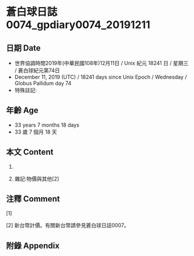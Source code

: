 # 蒼白球日誌0074_gpdiary0074_20191211 #

## 日期 Date ##

* 世界協調時間2019年(中華民國108年)12月11日 / Unix 紀元 18241 日 / 星期三 / 蒼白球紀元第74日
* December 11, 2019 (UTC) / 18241 days since Unix Epoch / Wednesday / Globus Pallidum day 74
* 特殊註記:

## 年齡 Age ##

* 33 years 7 months 18 days
* 33 歲 7 個月 18 天

## 本文 Content ##

1. 

    
2. 雜記:物價與其他[2]

    

## 注釋 Comment ##

[1] 


[2] 新台幣計價。有關新台幣請參見蒼白球日誌0007。



## 附錄 Appendix ##

